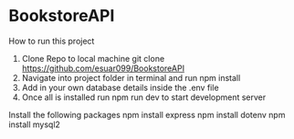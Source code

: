 # BookstoreAPI

How to run this project
1. Clone Repo to local machine git clone https://github.com/esuar099/BookstoreAPI
2. Navigate into project folder in terminal and run npm install
3. Add in your own database details inside the .env file
4. Once all is installed run npm run dev to start development server

Install the following packages
npm install express
npm install dotenv
npm install mysql2
